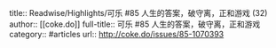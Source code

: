 title:: Readwise/Highlights/可乐 #85 人生的答案，破守离，正和游戏 (32)
author:: [[coke.do]]
full-title:: 可乐 \#85 人生的答案，破守离，正和游戏
category:: #articles
url:: http://coke.do/issues/85-1070393
